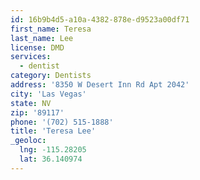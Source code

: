 ```yaml
---
id: 16b9b4d5-a10a-4382-878e-d9523a00df71
first_name: Teresa
last_name: Lee
license: DMD
services:
  - dentist
category: Dentists
address: '8350 W Desert Inn Rd Apt 2042'
city: 'Las Vegas'
state: NV
zip: '89117'
phone: '(702) 515-1888'
title: 'Teresa Lee'
_geoloc:
  lng: -115.28205
  lat: 36.140974
---
```


